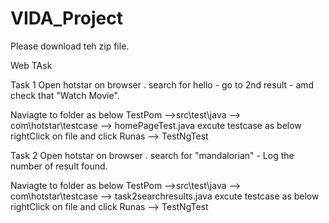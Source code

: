 # VIDA_Project

Please download teh zip file.

Web TAsk

Task 1
Open hotstar on browser . search for hello - go to 2nd result - amd check that "Watch Movie".


Naviagte to folder as below
TestPom -->src\test\java --> com\hotstar\testcase  --> homePageTest.java
excute testcase as below
rightClick on file and click Runas --> TestNgTest


Task 2
Open hotstar on browser . search for "mandalorian" - Log the number of result
found.

Naviagte to folder as below
TestPom -->src\test\java --> com\hotstar\testcase  --> task2searchresults.java
excute testcase as below
rightClick on file and click Runas --> TestNgTest
